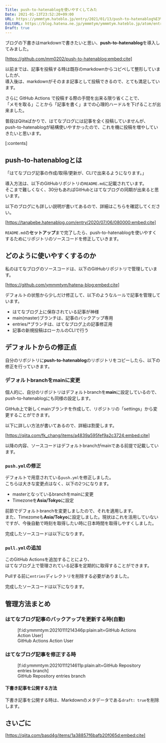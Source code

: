 ```yaml
---
Title: push-to-hatenablogを使いやすくしてみた
Date: 2021-01-13T23:52:20+09:00
URL: https://ymmmtym.hateblo.jp/entry/2021/01/13/push-to-hatenablog%E3%82%92%E4%BD%BF%E3%81%84%E3%82%84%E3%81%99%E3%81%8F%E3%81%97%E3%81%A6%E3%81%BF%E3%81%9F
EditURL: https://blog.hatena.ne.jp/ymmmtym/ymmmtym.hateblo.jp/atom/entry/26006613673835711
Draft: true
---
```


ブログの下書きはmarkdownで書きたいと思い、**push-to-hatenablog**を導入してみました。

[https://github.com/mm0202/push-to-hatenablog:embed:cite]

以前までは、記事を投稿する時は既存のmarkdownからコピペして整形していましたが、  
導入後は、markdownがそのまま記事として投稿できるので、とても満足しています。

さらに GitHub Actions で投稿する際の手間を出来る限り省くことで、  
「メモを取る」ことから「記事を書く」までの心理的ハードルを下げることが出来ました。

普段はQiitaばかりで、はてなブログには記事を全く投稿していませんが、  
push-to-hatenablogが結構使いやすかったので、これを機に投稿を増やしていきたいと思います。

[:contents]

## push-to-hatenablogとは

「はてなブログ記事の作成/取得/更新が、CLIで出来るようになります。」

導入方法は、以下のGitHubリポジトリの`README.md`に記載されています。  
そこまで難しくなく、30分もあればGitHubとはてなブログの同期が出来ると思います。

以下のブログにも詳しい説明が書いてあるので、詳細はこちらを確認してください。

[https://tanabebe.hatenablog.com/entry/2020/07/06/080000:embed:cite]

`README.md`の**セットアップ**まで完了したら、push-to-hatenablogを使いやすくするためにリポジトリのソースコードを修正していきます。

## どのように使いやすくするのか

私のはてなブログのソースコードは、以下のGitHubリポジトリで管理しています。

[https://github.com/ymmmtym/hatena-blog:embed:cite]

デフォルトの状態から少しだけ修正して、以下のようなルールで記事を管理しています。

- はてなブログ上に保存されている記事が神様
- main(master)ブランチは、記事のバックアップ専用
- entries/*ブランチは、はてなブログ上の記事修正用
- 記事の新規投稿はローカルのCLIで行う

## デフォルトからの修正点

自分のリポジトリに**push-to-hatenablog**のリポジトリをコピーしたら、以下の修正を行っていきます。

### デフォルトbranchをmainに変更

個人的に、自分のリポジトリはデフォルトbranchを**main**に設定しているので、push-to-hatenablogにも同様の設定します。

GitHub上で新しくmainブランチを作成して、リポジトリの「settings」から変更することができます。

以下に詳しい方法が書いてあるので、詳細は割愛します。

[https://qiita.com/fk_chang/items/a4839a595fef9a2c3724:embed:cite]

以降の内容、ソースコードはデフォルトbranchがmainである前提で記載しています。

### `push.yml`の修正

デフォルトで用意されている`push.yml`を修正しました。  
こちらは大きな変更点はなく、以下の2つになります。

- masterとなっているbranchをmainに変更
- Timezoneを**Asia/Tokyo**に設定

前節でデフォルトbranchを変更しましたので、それを適用します。  
また、Timezomeも**Asia/Tokyo**に設定しました。現状はこれを活用していないですが、今後自動で時刻を取得したい時に日本時間を取得しやすくしました。

完成したソースコードは以下になります。

<script src="https://gist-it.appspot.com/https://github.com/ymmmtym/hatena-blog/blob/main/.github/workflows/push.yml?slice=1:5"></script>

### `pull.yml`の追加

このGitHub Actionsを追加することにより、  
はてなブログ上で管理されている記事を定期的に取得することができます。

Pullする前に`entries`ディレクトリを削除する必要がありました。

完成したソースコードは以下になります。

<script src="https://gist-it.appspot.com/https://github.com/ymmmtym/hatena-blog/blob/main/.github/workflows/pull.yml?slice=1:5"></script>

## 管理方法まとめ

### はてなブログ記事のバックアップを更新する時(自動)

<figure class="figure-image figure-image-fotolife" title="GitHub Actions Action User">[f:id:ymmmtym:20210111214346p:plain:alt=GitHub Actions Action User]<figcaption>GitHub Actions Action User</figcaption></figure>

### はてなブログ記事を修正する時

<figure class="figure-image figure-image-fotolife" title="GitHub Repository entries branch">[f:id:ymmmtym:20210111214611p:plain:alt=GitHub Repository entries branch]<figcaption>GitHub Repository entries branch</figcaption></figure>

#### 下書き記事を公開する方法

下書き記事を公開する時は、Markdownのメタデータである`draft: true`を削除します。

## さいごに

[https://qiita.com/basd4g/items/1a38857f6bafb20f065d:embed:cite]
